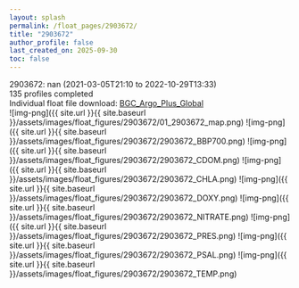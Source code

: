 ```yaml
---
layout: splash
permalink: /float_pages/2903672/
title: "2903672"
author_profile: false
last_created_on: 2025-09-30
toc: false
---
```

 
2903672: nan (2021-03-05T21:10 to 2022-10-29T13:33)\
135 profiles completed\
Individual float file download: [BGC_Argo_Plus_Global](https://ftp.soest.hawaii.edu/bgc_argo_plus/Individual_Floats/outliers_removed/2903672_Sprof_processed.nc)\
![img-png]({{ site.url }}{{ site.baseurl }}/assets/images/float_figures/2903672/01_2903672_map.png)
![img-png]({{ site.url }}{{ site.baseurl }}/assets/images/float_figures/2903672/2903672_BBP700.png)
![img-png]({{ site.url }}{{ site.baseurl }}/assets/images/float_figures/2903672/2903672_CDOM.png)
![img-png]({{ site.url }}{{ site.baseurl }}/assets/images/float_figures/2903672/2903672_CHLA.png)
![img-png]({{ site.url }}{{ site.baseurl }}/assets/images/float_figures/2903672/2903672_DOXY.png)
![img-png]({{ site.url }}{{ site.baseurl }}/assets/images/float_figures/2903672/2903672_NITRATE.png)
![img-png]({{ site.url }}{{ site.baseurl }}/assets/images/float_figures/2903672/2903672_PRES.png)
![img-png]({{ site.url }}{{ site.baseurl }}/assets/images/float_figures/2903672/2903672_PSAL.png)
![img-png]({{ site.url }}{{ site.baseurl }}/assets/images/float_figures/2903672/2903672_TEMP.png)
